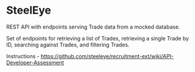 # SteelEye
REST API with endpoints serving Trade data from a mocked database.

Set of endpoints for retrieving a list of Trades, retrieving a single Trade by ID, searching against Trades, and filtering Trades.

Instructions - https://github.com/steeleye/recruitment-ext/wiki/API-Developer-Assessment

